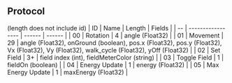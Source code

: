 ## Protocol
(length does not include id)
| ID |       Name        | Length | Fields |
| -- | ----------------- | ------ | ------ |
| 00 | Rotation          | 4      | angle (Float32) |
| 01 | Movement          | 29     | angle (Float32), onGround (boolean), pos.x (Float32), pos.y (Float32), Vx (Float32), Vy (Float32), walk_cycle (Float32), yOff (Float32) |
| 02 | Set Field         | 3+     | field index (int), fieldMeterColor (string) |
| 03 | Toggle Field      | 1      | fieldOn (boolean) |
| 04 | Energy Update     | 1      | energy (Float32) |
| 05 | Max Energy Update | 1      | maxEnergy (Float32) |